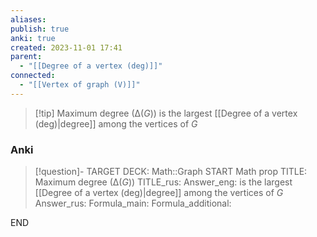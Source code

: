 ```yaml
---
aliases: 
publish: true
anki: true
created: 2023-11-01 17:41
parent:
  - "[[Degree of a vertex (deg)]]"
connected:
  - "[[Vertex of graph (V)]]"
---
```

> [!tip] Maximum degree ($∆(G)$)
is the largest [[Degree of a vertex (deg)|degree]] among the vertices of $G$

### Anki
> [!question]-
TARGET DECK: Math::Graph
START
Math prop
TITLE: Maximum degree ($∆(G)$)
TITLE_rus: 
Answer_eng: is the largest [[Degree of a vertex (deg)|degree]] among the vertices of $G$
Answer_rus: 
Formula_main: 
Formula_additional:
<!--ID: 1699165371508-->
END













